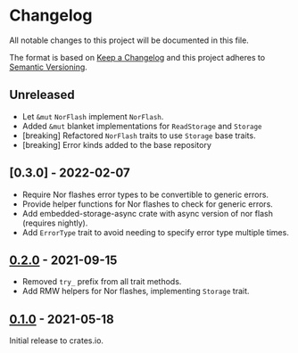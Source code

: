 # Changelog

All notable changes to this project will be documented in this file.

The format is based on [Keep a Changelog](http://keepachangelog.com/en/1.0.0/)
and this project adheres to [Semantic Versioning](http://semver.org/spec/v2.0.0.html).

## Unreleased

- Let `&mut` `NorFlash` implement `NorFlash`.
- Added `&mut` blanket implementations for `ReadStorage` and `Storage`
- [breaking] Refactored `NorFlash` traits to use `Storage` base traits.
- [breaking] Error kinds added to the base repository

## [0.3.0] - 2022-02-07

- Require Nor flashes error types to be convertible to generic errors.
- Provide helper functions for Nor flashes to check for generic errors.
- Add embedded-storage-async crate with async version of nor flash (requires nightly).
- Add `ErrorType` trait to avoid needing to specify error type multiple times.

## [0.2.0] - 2021-09-15

- Removed `try_` prefix from all trait methods.
- Add RMW helpers for Nor flashes, implementing `Storage` trait.

## [0.1.0] - 2021-05-18

Initial release to crates.io.

[Unreleased]: https://github.com/rust-embedded-community/embedded-storage/compare/v0.2.0...HEAD
[0.2.0]: https://github.com/rust-embedded-community/embedded-storage/releases/tag/v0.2.0
[0.1.0]: https://github.com/rust-embedded-community/embedded-storage/releases/tag/v0.1.0
